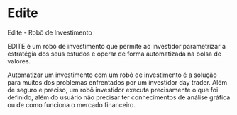 # Edite
Edite - Robô de Investimento

EDITE é um robô de investimento que permite ao investidor parametrizar a estratégia dos seus estudos e operar de forma automatizada na bolsa de valores.

Automatizar um investimento com um robô de investimento é a solução para muitos dos problemas enfrentados por um investidor day trader. Além de seguro e preciso, um robô investidor executa precisamente o que foi definido, além do usuário não precisar ter conhecimentos de análise gráfica ou de como funciona o mercado financeiro.
